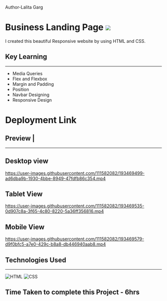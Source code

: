 Author-Lalita Garg
# Business Landing Page  ![](	https://img.shields.io/website-up-down-green-red/http/monip.org.svg)

I created this beautiful  Responsive website by using  HTML and  CSS.

## Key Learning 
***
- Media Queries 
- Flex and Flexbox
- Margin and Padding 
- Position 
- Navbar Designing 
- Responsive Design

# Deployment Link

## Preview |
***
## Desktop view
https://user-images.githubusercontent.com/111582082/193469499-ad6dba9b-1930-4bbe-8949-47fdfb86c354.mp4

## Tablet View

https://user-images.githubusercontent.com/111582082/193469535-0d907c8a-3f65-4c80-8220-5a36ff356816.mp4

## Mobile View

https://user-images.githubusercontent.com/111582082/193469579-d9f0bfc5-a7e0-429c-b8a8-db446940aab8.mp4



## Technologies Used 
***
![HTML](https://img.shields.io/badge/HTML5-E34F26?style=for-the-badge&logo=html5&logoColor=white)
![CSS](	https://img.shields.io/badge/CSS3-1572B6?style=for-the-badge&logo=css3&logoColor=white)

## Time Taken to complete this Project - 6hrs
